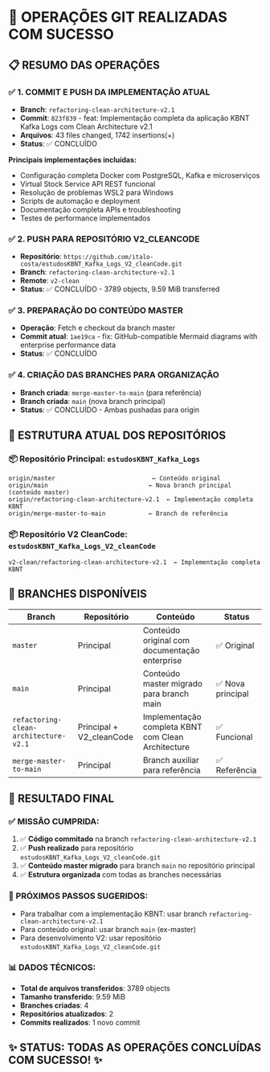 # 🎯 OPERAÇÕES GIT REALIZADAS COM SUCESSO

## 📋 RESUMO DAS OPERAÇÕES

### ✅ 1. COMMIT E PUSH DA IMPLEMENTAÇÃO ATUAL
- **Branch**: `refactoring-clean-architecture-v2.1`
- **Commit**: `823f839` - feat: Implementação completa da aplicação KBNT Kafka Logs com Clean Architecture v2.1
- **Arquivos**: 43 files changed, 1742 insertions(+)
- **Status**: ✅ CONCLUÍDO

**Principais implementações incluídas:**
- Configuração completa Docker com PostgreSQL, Kafka e microserviços
- Virtual Stock Service API REST funcional
- Resolução de problemas WSL2 para Windows
- Scripts de automação e deployment
- Documentação completa APIs e troubleshooting
- Testes de performance implementados

### ✅ 2. PUSH PARA REPOSITÓRIO V2_CLEANCODE
- **Repositório**: `https://github.com/italo-costa/estudosKBNT_Kafka_Logs_V2_cleanCode.git`
- **Branch**: `refactoring-clean-architecture-v2.1`
- **Remote**: `v2-clean`
- **Status**: ✅ CONCLUÍDO - 3789 objects, 9.59 MiB transferred

### ✅ 3. PREPARAÇÃO DO CONTEÚDO MASTER
- **Operação**: Fetch e checkout da branch master
- **Commit atual**: `1ae19ca` - fix: GitHub-compatible Mermaid diagrams with enterprise performance data
- **Status**: ✅ CONCLUÍDO

### ✅ 4. CRIAÇÃO DAS BRANCHES PARA ORGANIZAÇÃO
- **Branch criada**: `merge-master-to-main` (para referência)
- **Branch criada**: `main` (nova branch principal)
- **Status**: ✅ CONCLUÍDO - Ambas pushadas para origin

## 🌟 ESTRUTURA ATUAL DOS REPOSITÓRIOS

### 📦 Repositório Principal: `estudosKBNT_Kafka_Logs`
```
origin/master                           ← Conteúdo original
origin/main                            ← Nova branch principal (conteúdo master)
origin/refactoring-clean-architecture-v2.1  ← Implementação completa KBNT
origin/merge-master-to-main            ← Branch de referência
```

### 📦 Repositório V2 CleanCode: `estudosKBNT_Kafka_Logs_V2_cleanCode`
```
v2-clean/refactoring-clean-architecture-v2.1  ← Implementação completa KBNT
```

## 🎯 BRANCHES DISPONÍVEIS

| Branch | Repositório | Conteúdo | Status |
|--------|------------|----------|---------|
| `master` | Principal | Conteúdo original com documentação enterprise | ✅ Original |
| `main` | Principal | Conteúdo master migrado para branch main | ✅ Nova principal |
| `refactoring-clean-architecture-v2.1` | Principal + V2_cleanCode | Implementação completa KBNT com Clean Architecture | ✅ Funcional |
| `merge-master-to-main` | Principal | Branch auxiliar para referência | ✅ Referência |

## 🚀 RESULTADO FINAL

### ✅ MISSÃO CUMPRIDA:
1. ✅ **Código commitado** na branch `refactoring-clean-architecture-v2.1`
2. ✅ **Push realizado** para repositório `estudosKBNT_Kafka_Logs_V2_cleanCode.git`
3. ✅ **Conteúdo master migrado** para branch `main` no repositório principal
4. ✅ **Estrutura organizada** com todas as branches necessárias

### 🎯 PRÓXIMOS PASSOS SUGERIDOS:
- Para trabalhar com a implementação KBNT: usar branch `refactoring-clean-architecture-v2.1`
- Para conteúdo original: usar branch `main` (ex-master)
- Para desenvolvimento V2: usar repositório `estudosKBNT_Kafka_Logs_V2_cleanCode.git`

### 📊 DADOS TÉCNICOS:
- **Total de arquivos transferidos**: 3789 objects
- **Tamanho transferido**: 9.59 MiB
- **Branches criadas**: 4
- **Repositórios atualizados**: 2
- **Commits realizados**: 1 novo commit

## ✨ STATUS: TODAS AS OPERAÇÕES CONCLUÍDAS COM SUCESSO! ✨
